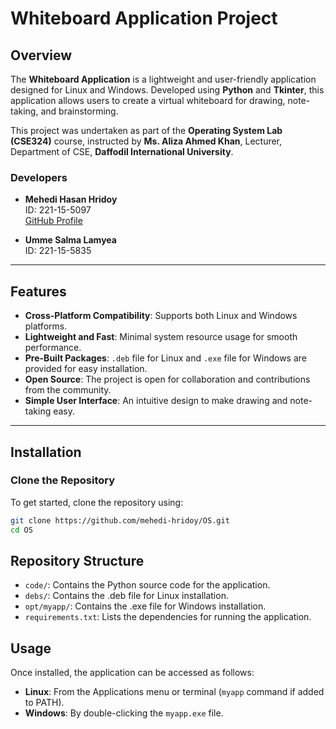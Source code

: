 # Whiteboard Application Project

## Overview
The **Whiteboard Application** is a lightweight and user-friendly application designed for Linux and Windows. Developed using **Python** and **Tkinter**, this application allows users to create a virtual whiteboard for drawing, note-taking, and brainstorming. 

This project was undertaken as part of the **Operating System Lab (CSE324)** course, instructed by **Ms. Aliza Ahmed Khan**, Lecturer, Department of CSE, **Daffodil International University**.

### Developers
- **Mehedi Hasan Hridoy**  
  ID: 221-15-5097  
  [GitHub Profile](https://github.com/mehedi-hridoy)  

- **Umme Salma Lamyea**  
  ID: 221-15-5835  

---

## Features
- **Cross-Platform Compatibility**: Supports both Linux and Windows platforms.
- **Lightweight and Fast**: Minimal system resource usage for smooth performance.
- **Pre-Built Packages**: `.deb` file for Linux and `.exe` file for Windows are provided for easy installation.
- **Open Source**: The project is open for collaboration and contributions from the community.
- **Simple User Interface**: An intuitive design to make drawing and note-taking easy.

---

## Installation

### Clone the Repository
To get started, clone the repository using:
```bash
git clone https://github.com/mehedi-hridoy/OS.git
cd OS
```
## Repository Structure

- `code/`: Contains the Python source code for the application.
- `debs/`: Contains the .deb file for Linux installation.
- `opt/myapp/`: Contains the .exe file for Windows installation.
- `requirements.txt`: Lists the dependencies for running the application.

## Usage

Once installed, the application can be accessed as follows:

- **Linux**: From the Applications menu or terminal (`myapp` command if added to PATH).
- **Windows**: By double-clicking the `myapp.exe` file.



